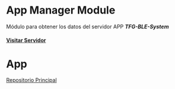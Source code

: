 # App Manager Module

Módulo para obtener los datos del servidor APP ___TFG-BLE-System___

#### [Visitar Servidor](http://tfg.naddiaz.com:3000)

# App
[Repositorio Principal](https://github.com/naddiaz/TFG-BLE-System)
